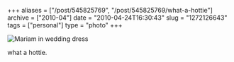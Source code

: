 +++
aliases = ["/post/545825769", "/post/545825769/what-a-hottie"]
archive = ["2010-04"]
date = "2010-04-24T16:30:43"
slug = "1272126643"
tags = ["personal"]
type = "photo"
+++

![Mariam in wedding dress][1]

what a hottie.

[1]: http://67.media.tumblr.com/tumblr_l1e37oX4x51qaxyu1o1_r1_500.png
